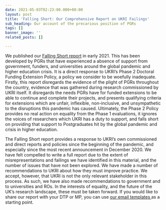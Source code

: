 ```yaml
---
date: 2021-05-03T02:23:00.000+00:00
layout: post
title: 'Falling Short: Our Comprehensive Report on UKRI Failings'
sub_heading: Our account of the precarious position of PGRs
tags: []
banner_image: ''
related_posts: []

---
```

We published our [Falling Short report](https://drive.google.com/file/d/1-6sBsboTyQ820axeJIFd8S4a2AOgSS5K/view) in early 2021. This has been developed by PGRs that have experienced a absence of support from government, funders, and universities around the global pandemic and higher education crisis. It is a direct response to UKRI’s Phase 2 Doctoral Funding Extension Policy, a policy we consider to be woefully inadequate. Firstly, this report disregards the evidence of the plight of PGRs throughout the country, evidence that was gathered during research commissioned by UKRI itself. It disregards the needs PGRs have for funded extensions to be able to continue and complete their projects, and presents qualifying criteria for extensions which are unfair, inflexible, non-inclusive, and unsympathetic to the disruptions this pandemic has caused. Ultimately, the Phase 2 Policy provides no real action on equality from the Phase 1 evaluations, it ignores the voices of researchers which UKRI has a duty to support, and falls short on providing that support to Postgraduates hit by the global pandemic and crisis in higher education.

The Falling Short report provides a response to UKRI’s own commissioned and direct reports and policies since the beginning of the pandemic, and especially since the most recent announcement in December 2020. We have felt compelled to write a full report due to the extent of misrepresentations and failings we have identified in this material, and the number of issues that have not been explored. We have made a number of recommendations to UKRI about how they must improve practice. We accept, however, that UKRI is not the only relevant stakeholder in this process. As such, we have also made recommendations to government and to universities and ROs. In the interests of equality, and the future of the UK’s research landscape, these must be taken forward. If you would like to share our report with your DTP or MP, you can use [our email templates ]()as a starting point.